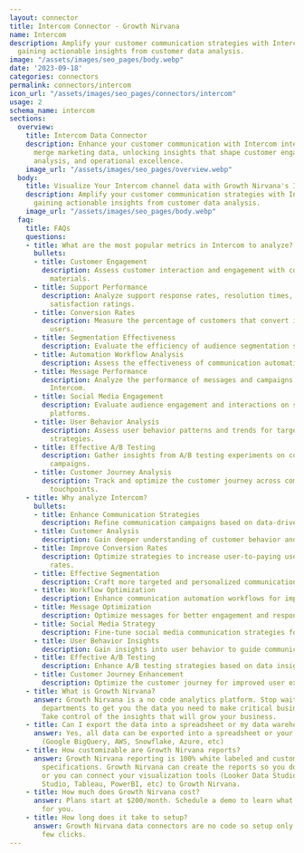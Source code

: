 ```yaml
---
layout: connector
title: Intercom Connector - Growth Nirvana
name: Intercom
description: Amplify your customer communication strategies with Intercom integration,
  gaining actionable insights from customer data analysis.
image: "/assets/images/seo_pages/body.webp"
date: '2023-09-18'
categories: connectors
permalink: connectors/intercom
icon_url: "/assets/images/seo_pages/connectors/intercom"
usage: 2
schema_name: intercom
sections:
  overview:
    title: Intercom Data Connector
    description: Enhance your customer communication with Intercom integration. Seamlessly
      merge marketing data, unlocking insights that shape customer engagement, support
      analysis, and operational excellence.
    image_url: "/assets/images/seo_pages/overview.webp"
  body:
    title: Visualize Your Intercom channel data with Growth Nirvana's Intercom Connector
    description: Amplify your customer communication strategies with Intercom integration,
      gaining actionable insights from customer data analysis.
    image_url: "/assets/images/seo_pages/body.webp"
  faq:
    title: FAQs
    questions:
    - title: What are the most popular metrics in Intercom to analyze?
      bullets:
      - title: Customer Engagement
        description: Assess customer interaction and engagement with communication
          materials.
      - title: Support Performance
        description: Analyze support response rates, resolution times, and customer
          satisfaction ratings.
      - title: Conversion Rates
        description: Measure the percentage of customers that convert into paying
          users.
      - title: Segmentation Effectiveness
        description: Evaluate the efficiency of audience segmentation strategies.
      - title: Automation Workflow Analysis
        description: Assess the effectiveness of communication automation workflows.
      - title: Message Performance
        description: Analyze the performance of messages and campaigns sent through
          Intercom.
      - title: Social Media Engagement
        description: Evaluate audience engagement and interactions on social media
          platforms.
      - title: User Behavior Analysis
        description: Assess user behavior patterns and trends for targeted communication
          strategies.
      - title: Effective A/B Testing
        description: Gather insights from A/B testing experiments on communication
          campaigns.
      - title: Customer Journey Analysis
        description: Track and optimize the customer journey across communication
          touchpoints.
    - title: Why analyze Intercom?
      bullets:
      - title: Enhance Communication Strategies
        description: Refine communication campaigns based on data-driven insights.
      - title: Customer Analysis
        description: Gain deeper understanding of customer behavior and preferences.
      - title: Improve Conversion Rates
        description: Optimize strategies to increase user-to-paying user conversion
          rates.
      - title: Effective Segmentation
        description: Craft more targeted and personalized communication campaigns.
      - title: Workflow Optimization
        description: Enhance communication automation workflows for improved results.
      - title: Message Optimization
        description: Optimize messages for better engagement and response rates.
      - title: Social Media Strategy
        description: Fine-tune social media communication strategies for higher engagement.
      - title: User Behavior Insights
        description: Gain insights into user behavior to guide communication strategies.
      - title: Effective A/B Testing
        description: Enhance A/B testing strategies based on data insights.
      - title: Customer Journey Enhancement
        description: Optimize the customer journey for improved user experiences.
    - title: What is Growth Nirvana?
      answer: Growth Nirvana is a no code analytics platform. Stop waiting for other
        departments to get you the data you need to make critical business decisions.
        Take control of the insights that will grow your business.
    - title: Can I export the data into a spreadsheet or my data warehouse?
      answer: Yes, all data can be exported into a spreadsheet or your data warehouse
        (Google BigQuery, AWS, Snowflake, Azure, etc)
    - title: How customizable are Growth Nirvana reports?
      answer: Growth Nirvana reporting is 100% white labeled and customized to your
        specifications. Growth Nirvana can create the reports so you don’t have to
        or you can connect your visualization tools (Looker Data Studio/Google Data
        Studio, Tableau, PowerBI, etc) to Growth Nirvana.
    - title: How much does Growth Nirvana cost?
      answer: Plans start at $200/month. Schedule a demo to learn what plan is best
        for you.
    - title: How long does it take to setup?
      answer: Growth Nirvana data connectors are no code so setup only requires a
        few clicks.
---
```

